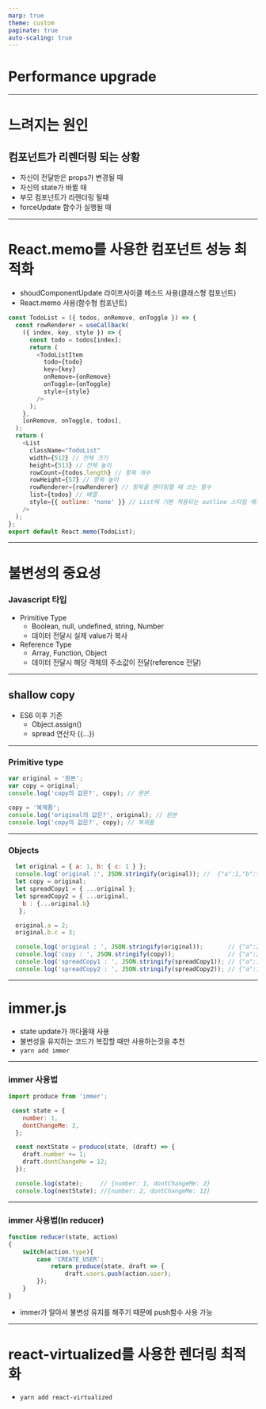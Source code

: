```yaml
---
marp: true
theme: custom
paginate: true
auto-scaling: true
---
```


# Performance upgrade 

---

# 느려지는 원인
## 컴포넌트가 리렌더링 되는 상황
- 자신이 전달받은 props가 변경될 때
- 자신의 state가 바뀔 때
- 부모 컴포넌트가 리렌더링 될때
- forceUpdate 함수가 실행될 때

---

# React.memo를 사용한 컴포넌트 성능 최적화
- shoudComponentUpdate 라이프사이클 메소드 사용(클래스형 컴포넌트)
- React.memo 사용(함수형 컴포넌트)
```js
const TodoList = ({ todos, onRemove, onToggle }) => {
  const rowRenderer = useCallback(
    ({ index, key, style }) => {
      const todo = todos[index];
      return (
        <TodoListItem
          todo={todo}
          key={key}
          onRemove={onRemove}
          onToggle={onToggle}
          style={style}
        />
      );
    },
    [onRemove, onToggle, todos],
  );
  return (
    <List
      className="TodoList"
      width={512} // 전체 크기
      height={513} // 전체 높이
      rowCount={todos.length} // 항목 개수
      rowHeight={57} // 항목 높이
      rowRenderer={rowRenderer} // 항목을 렌더링할 때 쓰는 함수
      list={todos} // 배열
      style={{ outline: 'none' }} // List에 기본 적용되는 outline 스타일 제거
    />
  );
};                                                                                                                                                                                                      
export default React.memo(TodoList);
```

---

# 불변성의 중요성
### Javascript 타입
- Primitive Type
  - Boolean, null, undefined, string, Number
  - 데이터 전달시 실제 value가 복사
- Reference Type
  - Array, Function, Object
  - 데이터 전달시 해당 객체의 주소값이 전달(reference 전달)

***

## shallow copy
- ES6 이후 기준 
  - Object.assign()
  - spread 연산자 ({...})

***

### Primitive type
```js
var original = '원본';
var copy = original;
console.log('copy의 값은?', copy); // 원본
    
copy = '복제품';
console.log('original의 값은?', original); // 원본
console.log('copy의 값은?', copy); // 복제품
```

***

### Objects
```js
  let original = { a: 1, b: { c: 1 } };
  console.log('original :', JSON.stringify(original)); //  {"a":1,"b":{"c":1}}
  let copy = original;
  let spreadCopy1 = { ...original };
  let spreadCopy2 = { ...original, 
    b : {...original.b}
   };

  original.a = 2;
  original.b.c = 3;

  console.log('original : ', JSON.stringify(original));       // {"a":2,"b":{"c":3}}
  console.log('copy : ', JSON.stringify(copy));               // {"a":2,"b":{"c":3}}
  console.log('spreadCopy1 : ', JSON.stringify(spreadCopy1)); // {"a":1,"b":{"c":3}}
  console.log('spreadCopy2 : ', JSON.stringify(spreadCopy2)); // {"a":1,"b":{"c":1}}
```

---

# immer.js
- state update가 까다올때 사용
- 불변성을 유지하는 코드가 복잡할 때만 사용하는것을 추천
- `yarn add immer`

***

### immer 사용법
```js
import produce from 'immer';
```

```js
 const state = {
    number: 1,
    dontChangeMe: 2,
  };

  const nextState = produce(state, (draft) => {
    draft.number += 1;
    draft.dontChangeMe = 12;
  });

  console.log(state);     // {number: 1, dontChangeMe: 2}
  console.log(nextState); //{number: 2, dontChangeMe: 12}
```

***

### immer 사용법(In reducer)
```js
function reducer(state, action)
{
	switch(action.type){
    	case 'CREATE_USER':
        	return produce(state, draft => {
            	draft.users.push(action.user);
        });
    }
}
```

- immer가 알아서 불변성 유지를 해주기 때문에 push함수 사용 가능

---

# react-virtualized를 사용한 렌더링 최적화
- `yarn add react-virtualized`
